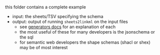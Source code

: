 this folder contains a complete example

 * input: the sheets/TSV specifying the schema
 * output: output of running `sheets2linkml` on the input files
    - see [generators docs](https://linkml.io/linkml/generators/index.html) for an explanation of each
    - the most useful of these for many developers is the jsonschema or the sql
    - for semantic web developers the shape schemas (shacl or shex) may be of most interest

